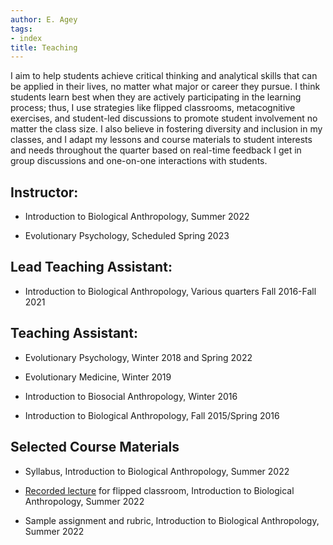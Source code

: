 ```yaml
---
author: E. Agey
tags:
- index
title: Teaching
---
```


I aim to help students achieve critical thinking and analytical skills that can be applied in their lives, no matter what major or career they pursue. I think students learn best when they are actively participating in the learning process; thus, I use strategies like flipped classrooms, metacognitive exercises, and student-led discussions to promote student involvement no matter the class size. I also believe in fostering diversity and inclusion in my classes, and I adapt my lessons and course materials to student interests and needs throughout the quarter based on real-time feedback I get in group discussions and one-on-one interactions with students.

## Instructor:

- Introduction to Biological Anthropology, Summer 2022

- Evolutionary Psychology, Scheduled Spring 2023

## Lead Teaching Assistant:

- Introduction to Biological Anthropology, Various quarters Fall 2016-Fall 2021

## Teaching Assistant:

- Evolutionary Psychology, Winter 2018 and Spring 2022

- Evolutionary Medicine, Winter 2019

- Introduction to Biosocial Anthropology, Winter 2016

- Introduction to Biological Anthropology, Fall 2015/Spring 2016

## Selected Course Materials

- Syllabus, Introduction to Biological Anthropology, Summer 2022

- [Recorded lecture](https://gauchocast.hosted.panopto.com/Panopto/Pages/Viewer.aspx?id=8b69bfbd-6c7e-4ebe-a882-aed6012b71f8) for flipped classroom, Introduction to Biological Anthropology, Summer 2022


- Sample assignment and rubric, Introduction to Biological Anthropology, Summer 2022
